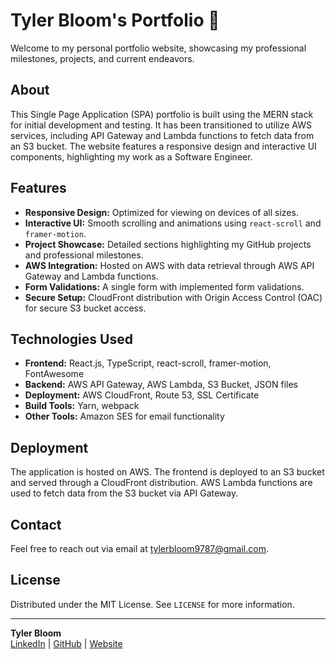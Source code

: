 # Tyler Bloom's Portfolio 📃

Welcome to my personal portfolio website, showcasing my professional milestones, projects, and current endeavors.

## About

This Single Page Application (SPA) portfolio is built using the MERN stack for initial development and testing. It has been transitioned to utilize AWS services, including API Gateway and Lambda functions to fetch data from an S3 bucket. The website features a responsive design and interactive UI components, highlighting my work as a Software Engineer.

## Features

- **Responsive Design:** Optimized for viewing on devices of all sizes.
- **Interactive UI:** Smooth scrolling and animations using `react-scroll` and `framer-motion`.
- **Project Showcase:** Detailed sections highlighting my GitHub projects and professional milestones.
- **AWS Integration:** Hosted on AWS with data retrieval through AWS API Gateway and Lambda functions.
- **Form Validations:** A single form with implemented form validations.
- **Secure Setup:** CloudFront distribution with Origin Access Control (OAC) for secure S3 bucket access.

## Technologies Used

- **Frontend:** React.js, TypeScript, react-scroll, framer-motion, FontAwesome
- **Backend:** AWS API Gateway, AWS Lambda, S3 Bucket, JSON files
- **Deployment:** AWS CloudFront, Route 53, SSL Certificate
- **Build Tools:** Yarn, webpack
- **Other Tools:** Amazon SES for email functionality

## Deployment

The application is hosted on AWS. The frontend is deployed to an S3 bucket and served through a CloudFront distribution. AWS Lambda functions are used to fetch data from the S3 bucket via API Gateway.

## Contact

Feel free to reach out via email at [tylerbloom9787@gmail.com](mailto:tylerbloom9787@gmail.com).

## License

Distributed under the MIT License. See `LICENSE` for more information.

---

**Tyler Bloom**  
[LinkedIn](https://www.linkedin.com/in/bloom-dev) | [GitHub](https://github.com/tbloom9787) | [Website](https://tylerbloom.io/)
